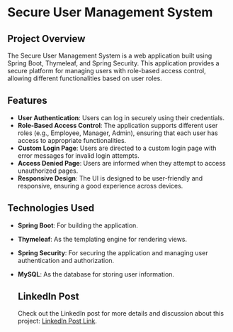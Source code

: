 # Secure User Management System

## Project Overview
The Secure User Management System is a web application built using Spring Boot, Thymeleaf, and Spring Security. This application provides a secure platform for managing users with role-based access control, allowing different functionalities based on user roles.

## Features
- **User Authentication**: Users can log in securely using their credentials.
- **Role-Based Access Control**: The application supports different user roles (e.g., Employee, Manager, Admin), ensuring that each user has access to appropriate functionalities.
- **Custom Login Page**: Users are directed to a custom login page with error messages for invalid login attempts.
- **Access Denied Page**: Users are informed when they attempt to access unauthorized pages.
- **Responsive Design**: The UI is designed to be user-friendly and responsive, ensuring a good experience across devices.

## Technologies Used
- **Spring Boot**: For building the application.
- **Thymeleaf**: As the templating engine for rendering views.
- **Spring Security**: For securing the application and managing user authentication and authorization.
- **MySQL**: As the database for storing user information.

  ## LinkedIn Post
  Check out the LinkedIn post for more details and discussion about this project: [LinkedIn Post Link]([https://www.linkedin.com/posts/amr-elsebaey_hello-everyone-im-excited-to-share-that-activity-7249853333031563264-Yyj-?utm_source=share&utm_medium=member_android](https://www.linkedin.com/posts/amr-elsebaey_springboot-thymeleaf-springsecurity-activity-7250475232421953537-BIeq?utm_source=share&utm_medium=member_desktop)).



